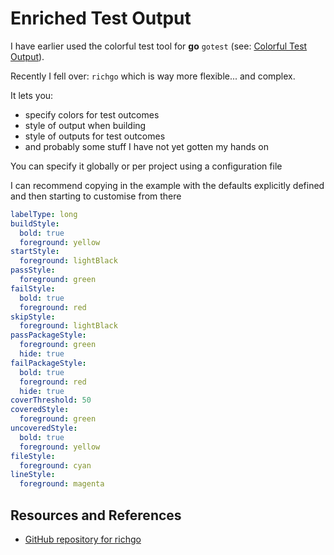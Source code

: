 # Enriched Test Output

I have earlier used the colorful test tool for **go** `gotest` (see: [Colorful Test Output](http://jonasbn.github.io/til/go/colorful_test_output.html)).

Recently I fell over: `richgo` which is way more flexible... and complex.

It lets you:

- specify colors for test outcomes
- style of output when building
- style of outputs for test outcomes
- and probably some stuff I have not yet gotten my hands on

You can specify it globally or per project using a configuration file

I can recommend copying in the example with the defaults explicitly defined and then starting to customise from there

```yaml
labelType: long
buildStyle:
  bold: true
  foreground: yellow
startStyle:
  foreground: lightBlack
passStyle:
  foreground: green
failStyle:
  bold: true
  foreground: red
skipStyle:
  foreground: lightBlack
passPackageStyle:
  foreground: green
  hide: true
failPackageStyle:
  bold: true
  foreground: red
  hide: true
coverThreshold: 50
coveredStyle:
  foreground: green
uncoveredStyle:
  bold: true
  foreground: yellow
fileStyle:
  foreground: cyan
lineStyle:
  foreground: magenta
```

## Resources and References

- [GitHub repository for richgo][GITHUB]

[GITHUB]: https://github.com/kyoh86/richgo?utm_source=pocket_reader
